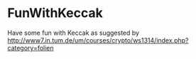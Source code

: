 FunWithKeccak
=============

Have some fun with Keccak as suggested by http://www7.in.tum.de/um/courses/crypto/ws1314/index.php?category=folien
